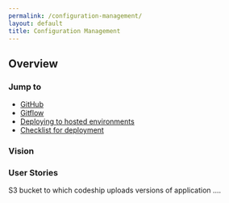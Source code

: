 ```yaml
---
permalink: /configuration-management/
layout: default
title: Configuration Management
---
```


## Overview ##

### <a name="top"></a>Jump to ###

* [GitHub](#vision)
* [Gitflow](#prerequisites)
* [Deploying to hosted environments](#user-stories)
* [Checklist for deployment](#user-stories)

### <a name="vision"></a>Vision ###

### <a name="user-stories"></a>User Stories ###
S3 bucket to which codeship uploads
versions of application
....

